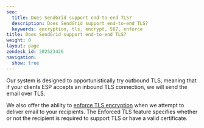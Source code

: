 ```yaml
---
seo:
  title: Does SendGrid support end-to-end TLS?
  description: Does SendGrid support end-to-end TLS?
  keywords: encryption, tls, encrypt, 587, enforce
title: Does SendGrid support end-to-end TLS?
weight: 0
layout: page
zendesk_id: 202523426
navigation:
  show: true
---
```


Our system is designed to&nbsp;opportunistically try outbound TLS, meaning that if your clients ESP accepts an inbound TLS connection, we will send the email over TLS.

We also offer the ability to [enforce TLS encryption](https://sendgrid.com/docs/API_Reference/Web_API_v3/Settings/enforced_tls.html) when we attempt to deliver email to your recipients.&nbsp;The Enforced TLS feature&nbsp;specifies whether or not the recipient is required to support TLS or have a valid certificate.&nbsp;
